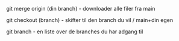 git merge origin (din branch) - downloader alle filer fra main

git checkout (branch) - skifter til den branch du vil / main+din egen

git branch - en liste over de branches du har adgang til


